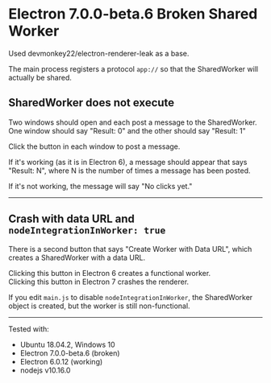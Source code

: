 # Electron 7.0.0-beta.6 Broken Shared Worker

Used devmonkey22/electron-renderer-leak as a base.

The main process registers a protocol `app://` so that the SharedWorker 
will actually be shared.

## SharedWorker does not execute
 
Two windows should open and each post a message to the SharedWorker.
One window should say "Result: 0" and the other should say "Result: 1"
 
Click the button in each window to post a message. 

If it's working (as it is in Electron 6), 
 a message should appear that says "Result: N", where
 N is the number of times a message has been posted.
 
If it's not working,
 the message will say "No clicks yet."
  
----
## Crash with data URL and `nodeIntegrationInWorker: true`

There is a second button that says "Create Worker with Data URL",
which creates a SharedWorker with a data URL.
 
Clicking this button in Electron 6 creates a functional worker.<br/>
Clicking this button in Electron 7 crashes the renderer.

If you edit `main.js` to disable `nodeIntegrationInWorker`, the SharedWorker object is created,
but the worker is still non-functional.
 
---

Tested with:
- Ubuntu 18.04.2, Windows 10
- Electron 7.0.0-beta.6 (broken)
- Electron 6.0.12 (working)
- nodejs v10.16.0

